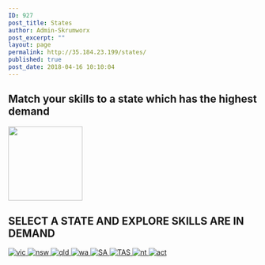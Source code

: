 ```yaml
---
ID: 927
post_title: States
author: Admin-Skrumworx
post_excerpt: ""
layout: page
permalink: http://35.184.23.199/states/
published: true
post_date: 2018-04-16 10:10:04
---
```

<h2>Match your skills to a state which has the highest demand​</h2>		
										<img width="150" height="150" src="http://35.184.23.199/wp-content/uploads/2018/05/image-3-150x150.png" alt="" />											
			<h2>SELECT A STATE AND EXPLORE SKILLS ARE IN DEMAND</h2>		
											<a href=" http://letsettle.net.au/vic/" data-elementor-open-lightbox="">
							<img src="http://35.184.23.199/wp-content/uploads/elementor/thumbs/vic-1-noy02pjm6fu44sxf73p5azy97284zdbbeb7hp4pe6e.png" title="vic" alt="vic" />								</a>
											<a href=" http://letsettle.net.au/nsw/" data-elementor-open-lightbox="">
							<img src="http://35.184.23.199/wp-content/uploads/elementor/thumbs/nsw-1-noy05va35e5t5mc7qyv06p912onjuquu5y58rm0r9i.png" title="nsw" alt="nsw" />								</a>
											<a href=" http://letsettle.net.au/qld/ " data-elementor-open-lightbox="">
							<img src="http://35.184.23.199/wp-content/uploads/elementor/thumbs/qld-1-noy0u5fzpbeh2z2fygq1lknpj0ywp997i4ut2y0miu.png" title="qld" alt="qld" />								</a>
											<a href=" http://letsettle.net.au/wa/ " data-elementor-open-lightbox="">
							<img src="http://35.184.23.199/wp-content/uploads/elementor/thumbs/wa-1-noy0x2pwyrel7ativq89cu3c26k0ncv58lx6txoj5y.png" title="wa" alt="wa" />								</a>
											<a href=" http://letsettle.net.au/sa/" data-elementor-open-lightbox="">
							<img src="http://35.184.23.199/wp-content/uploads/elementor/thumbs/SA-1-noy0z5x05i9j03saomqewb47l09dr55o6y4182l1c6.png" title="SA" alt="SA" />								</a>
											<a href=" http://letsettle.net.au/tas/" data-elementor-open-lightbox="">
							<img src="http://35.184.23.199/wp-content/uploads/elementor/thumbs/TAS-noy10xu128p0xl7gbed1luzjz7icak7f3qh1uvy9l2.png" title="TAS" alt="TAS" />								</a>
											<a href=" http://letsettle.net.au/nt/ " data-elementor-open-lightbox="">
							<img src="http://35.184.23.199/wp-content/uploads/elementor/thumbs/nt-1-noy12y7lohg3rkabkrnbfuq1pvllr96r1opft6yy9y.png" title="nt" alt="nt" />								</a>
											<a href=" http://letsettle.net.au/act/ " data-elementor-open-lightbox="">
							<img src="http://35.184.23.199/wp-content/uploads/elementor/thumbs/act-noy14ho2vpk0sk1rkxmb0yq8rm09deawxb734ioq2u.png" title="act" alt="act" />								</a>